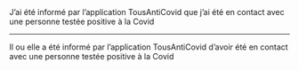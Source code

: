 <!---->J’ai été informé par l’application TousAntiCovid que j’ai été en contact avec une personne testée positive à la Covid

---

<!---->Il ou elle a été informé par l’application TousAntiCovid d’avoir été en contact avec une personne testée positive à la Covid
